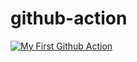 # github-action

[![My First Github Action](https://github.com/gigyjoseph/github-action/actions/workflows/test.yml/badge.svg)](https://github.com/gigyjoseph/github-action/actions/workflows/test.yml)
